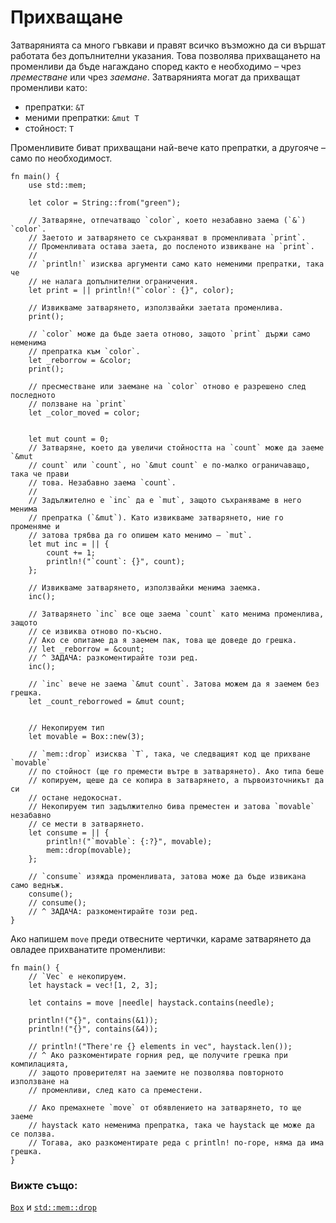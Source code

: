 # Прихващане

Затварянията са много гъвкави и правят всичко възможно да си вършат работата
без допълнителни указания. Това позволява прихващането на променливи да бъде
нагаждано според както е необходимо – чрез *преместване* или чрез *заемане*.
Затварянията могат да прихващат променливи като:

* препратки: `&T`
* меними препратки: `&mut T`
* стойност: `T`

Променливите биват прихващани най-вече като препратки, а другояче – само
по необходимост.

```rust,editable
fn main() {
    use std::mem;
    
    let color = String::from("green");

    // Затваряне, отпечатващо `color`, което незабавно заема (`&`) `color`.
    // Заетото и затварянето се съхраняват в променливата `print`.
    // Променливата остава заета, до посленото извикване на `print`. 
    //
    // `println!` изисква аргументи само като неменими препратки, така че
    // не налага допълнителни ограничения.
    let print = || println!("`color`: {}", color);

    // Извикваме затварянето, използвайки заетата променлива.
    print();

    // `color` може да бъде заета отново, защото `print` държи само неменима
    // препратка към `color`. 
    let _reborrow = &color;
    print();

    // пресместване или заемане на `color` отново е разрешено след последното
    // ползване на `print`
    let _color_moved = color;


    let mut count = 0;
    // Затваряне, което да увеличи стойността на `count` може да заеме `&mut
    // count` или `count`, но `&mut count` е по-малко ограничаващо, така че прави
    // това. Незабавно заема `count`.
    //
    // Задължително е `inc` да е `mut`, защото съхраняваме в него менима
    // препратка (`&mut`). Като извикваме затварянето, ние го променяме и
    // затова трябва да го опишем като менимо – `mut`.
    let mut inc = || {
        count += 1;
        println!("`count`: {}", count);
    };

    // Извикваме затварянето, използвайки менима заемка.
    inc();

    // Затварянето `inc` все още заема `count` като менима променлива, защото
    // се извиква отново по-късно.
    // Ако се опитаме да я заемем пак, това ще доведе до грешка.
    // let _reborrow = &count; 
    // ^ ЗАДАЧА: разкоментирайте този ред.
    inc();

    // `inc` вече не заема `&mut count`. Затова можем да я заемем без грешка.
    let _count_reborrowed = &mut count; 

    
    // Некопируем тип
    let movable = Box::new(3);

    // `mem::drop` изисква `T`, така, че следващият код ще прихване `movable`
    // по стойност (ще го премести вътре в затварянето). Ако типа беше
    // копируем, щеше да се копира в затварянето, а първоизточникът да си
    // остане недокоснат.
    // Некопируем тип задължително бива преместен и затова `movable` незабавно
    // се мести в затварянето.
    let consume = || {
        println!("`movable`: {:?}", movable);
        mem::drop(movable);
    };

    // `consume` изяжда променливата, затова може да бъде извикана само веднъж.
    consume();
    // consume();
    // ^ ЗАДАЧА: разкоментирайте този ред.
}
```

Ако напишем `move` преди отвесните чертички, караме затварянето да овладее
прихванатите променливи:

```rust,editable
fn main() {
    // `Vec` е некопируем.
    let haystack = vec![1, 2, 3];

    let contains = move |needle| haystack.contains(needle);

    println!("{}", contains(&1));
    println!("{}", contains(&4));

    // println!("There're {} elements in vec", haystack.len());
    // ^ Ако разкоментирате горния ред, ще получите грешка при компилацията,
    // защото проверителят на заемите не позволява повторното използване на
    // променливи, след като са преместени.
    
    // Ако премахнете `move` от обявлението на затварянето, то ще заеме
    // haystack като неменима препратка, така че haystack ще може да се ползва.
    // Тогава, ако разкоментирате реда с println! по-горе, няма да има грешка.
}
```

### Вижте също:

[`Box`][box] и [`std::mem::drop`][drop]

[box]: ../../std/box.md
[drop]: https://doc.rust-lang.org/std/mem/fn.drop.html
